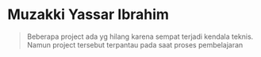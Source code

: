 # Muzakki Yassar Ibrahim 

 >Beberapa project ada yg hilang karena sempat terjadi kendala teknis. Namun project tersebut terpantau pada saat proses pembelajaran

